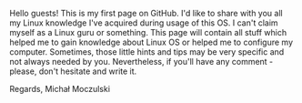 Hello guests! This is my first page on GitHub. I'd like to share with you all my Linux knowledge I've acquired during usage of this OS. I can't claim myself as a Linux guru or something. This page will contain all stuff which helped me to gain knowledge about Linux OS or helped me to configure my computer. Sometimes, those little hints and tips may be very specific and not always needed by you. Nevertheless, if you'll have any comment - please, don't hesitate and write it.

Regards,
Michał Moczulski
